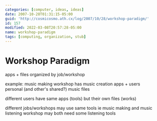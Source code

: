 ```yaml
---
categories: [computer, ideas, ideas]
date: 2007-10-28T01:31:15-05:00
guid: 'http://cosmicosmo.ath.cx/log/2007/10/28/workshop-paradigm/'
id: 157
modified: 2022-03-08T20:57:28-05:00
name: workshop-paradigm
tags: [computing, organization, stub]
---
```


Workshop Paradigm
=================

apps + files organized by job/workshop

example: music making workshop has music creation apps + users personal (and other's shared?) music files

different users have same apps (tools) but their own files (works)

different jobs/workshops may use same tools ie music making and music listening workshop may both need some listening tools
